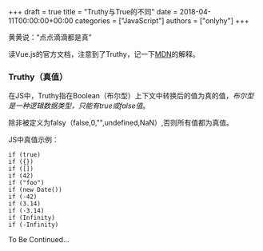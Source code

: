 +++
draft = true
title = "Truthy与True的不同"
date = 2018-04-11T00:00:00+00:00
categories = ["JavaScript"]
authors = ["onlyhy"]
+++

黄黄说：“点点滴滴都是真”

读Vue.js的官方文档，注意到了Truthy，记一下[MDN](https://developer.mozilla.org/zh-CN/docs/Glossary/Truthy)的解释。

### Truthy（真值）

在JS中，Truthy指在Boolean（布尔型）上下文中转换后的值为真的值，*布尔型是一种逻辑数据类型，只能有true或false值*。

除非被定义为falsy（false,0,"",undefined,NaN）,否则所有值都为真值。

JS中真值示例：

    if (true)
    if ({})
    if ([])
    if (42)
    if ("foo")
    if (new Date())
    if (-42)
    if (3.14)
    if (-3.14)
    if (Infinity)
    if (-Infinity)



To Be Continued…
